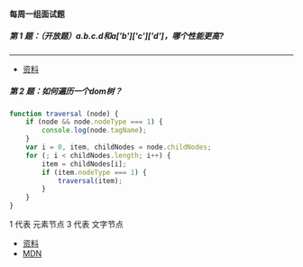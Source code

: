 #### 每周一组面试题
##### 第 1 题：（开放题）a.b.c.d和a['b']['c']['d']，哪个性能更高?
-----
- [资料](https://github.com/airuikun/Weekly-FE-Interview/issues/19)

##### 第 2 题：如何遍历一个dom树？
```javascript
function traversal (node) {
    if (node && node.nodeType === 1) {
        console.log(node.tagName);
    }
    var i = 0, item, childNodes = node.childNodes;
    for (; i < childNodes.length; i++) {
        item = childNodes[i];
        if (item.nodeType === 1) {
            traversal(item);
        }
    }
}
```
1 代表 元素节点
3 代表 文字节点
- [资料](https://github.com/airuikun/Weekly-FE-Interview/issues/4)
- [MDN](https://developer.mozilla.org/zh-CN/docs/Web/API/Node/nodeType)

